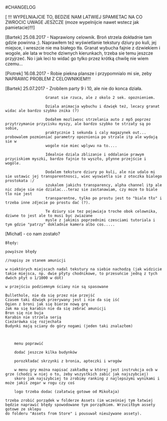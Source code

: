 ﻿#CHANGELOG

[ !!! WYPELNIAJCIE TO, BEDZIE NAM LATWIEJ SPAMIETAC NA CO ZWROCIC UWAGE JESZCZE (moze wypelnijcie nawet wstecz jak pamietacie)!!!]

[Bartek] 25.08.2017 - Naprawiony celownik. Broń strzela dokładnie tam gdzie powinna ;). Naprawiłem też wyświetlanie tekstury dziury po kuli, jej miejsce, i wreszcie nie ma białego tła. Granat wybucha fajnie z dzwiekiem i wogole, ale lata w troche dziwnych kierunkach, trzeba sie temu jeszcze przyjrzeć. No i jak leci to widać go tylko przez krótką chwilę nie wiem czemu...

[Piotrek] 16.08.2017 - Robie piekna plansze i przypomnialo mi sie, zeby NAPRAWIC PROBLEM Z CELOWNIKIEM!!!

[Bartek] 25.07.2017 - Zrobilem party 9 i 10, ale nie do konca działa.

                      Granat sie rzuca, ale z okolo 2 sek. opoznieniem.
                      
                      Dziala animacja wybuchu i dzwięk też, lecacy granat widac ale bardzo szybko znika (?)
                      
                      Dodałem mozliwosc strzelania auto z mp5 poprzez przytrzymanie przycisku myszy, ale bardzo szybko te strzały są po sobie, 
                      praktycznie 1 sekunda i caly magazynek out... probowalem pozmieniać parametry opoznienia po strzale itp ale wydają sie w
                      wogole nie miec wplywu na to....
                      
                      Idealnie dziala zblizanie i oddalanie prawym przyciskiem myszki, bardzo fajnie to wyszło, płynne przejście i wogóle.
                      
                      Dodalem teksture dziury po kuli, ale nie udalo mi sie ustawic jej transparentnosci, wiec wyswietla sie z otoczka bialego prostokata :/
                      szukalem jakichs transparency, alpha channel itp ale nic zdaje sie nie dzialac...teraz sie zastanawiam, czy moze to biale tlo nie jest 
                      transparentne, tylko po prostu jest to "biale tło" i trzeba inne zdjecie po prostu dać (?).
                      
                      Te dziury sie tez pojawiaja troche obok celownika, dziwne to jest ale to musi byc zwiazane
                      mysle z jakimis poprzednimi czesciami tutoriala i tym gdzie "patrzy" dokladnie kamera albo cos.....
                      
               
[Michał] - co nam zostało?

	Błędy:

	powyższe błędy

	//napisy ze stanem amunicji     

	w niektórych miejscach nadal tekstury na siebie nachodzą (jak widzicie takie miejsca, np. dwie płyty chodnikowe, to przesuńcie jedną z tych dwóch płyt o 1/1000 w dół)

	w przejściu podziemnym ściany nie są spasowane

	Bullethole, nie da się przez nie przejść 
	Czasem taki dźwięk przerywany jest i nie da się iść
	Ogien z broni jak się bierze nową grę
	Jak ma się karabin nie da się zebrać amunicji
	Bron się nie buja 
	Karabin nie strzela serią
	Cieżarówka się rozjechała 
	Budynki mają sciany do góry nogami (jeden taki znalazłem)
	
	
	
        menu poprawić  
                      
        dodać jeszcze kilka budynków
                      
        porozkładać skrzynki z bronia, apteczki i wrogów 
                      
        w menu gry można napisać zakładkę w której jest instrukcja ocb w grze (chodzi w niej o to, żeby wszystkich zabić jak najszybciej)
        skoro jak najszybciej to zrobimy ranking z najlepszymi wynikami i może jakiś zegar w rogu czy coś 
                      
        logo trzeba dodac (załatwię gotowe od Mikołaja)
                      
	trzeba zrobić porządek w folderze Assets (im wcześniej tym łatwiej będzie naprawić błędy spowodowane tym porządkiem. Wrzuciłbym assety gotowe ze sklepu
	do folderu "Assets from Store" i pousuwał nieużywane assety).
                      
                      
			
		                       
                      
                      
                      
                      
                      
